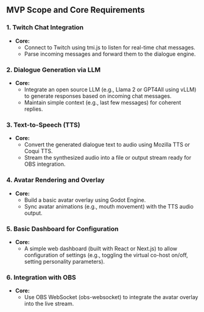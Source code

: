 ## MVP Scope and Core Requirements

### 1. Twitch Chat Integration  
- **Core:**  
  - Connect to Twitch using tmi.js to listen for real-time chat messages.
  - Parse incoming messages and forward them to the dialogue engine.

### 2. Dialogue Generation via LLM  
- **Core:**  
  - Integrate an open source LLM (e.g., Llama 2 or GPT4All using vLLM) to generate responses based on incoming chat messages.
  - Maintain simple context (e.g., last few messages) for coherent replies.

### 3. Text-to-Speech (TTS)  
- **Core:**  
  - Convert the generated dialogue text to audio using Mozilla TTS or Coqui TTS.
  - Stream the synthesized audio into a file or output stream ready for OBS integration.

### 4. Avatar Rendering and Overlay  
- **Core:**  
  - Build a basic avatar overlay using Godot Engine.
  - Sync avatar animations (e.g., mouth movement) with the TTS audio output.

### 5. Basic Dashboard for Configuration  
- **Core:**  
  - A simple web dashboard (built with React or Next.js) to allow configuration of settings (e.g., toggling the virtual co-host on/off, setting personality parameters).

### 6. Integration with OBS  
- **Core:**  
  - Use OBS WebSocket (obs-websocket) to integrate the avatar overlay into the live stream.
